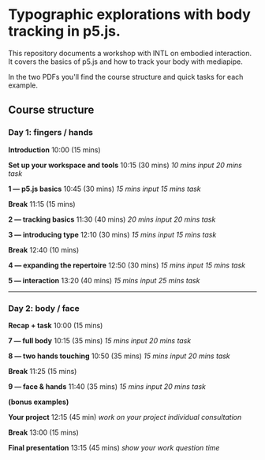 # Typographic explorations with body tracking in p5.js.

This repository documents a workshop with INTL on embodied interaction. It covers the basics of p5.js and how to track your body with mediapipe.

In the two PDFs you'll find the course structure and quick tasks for each example.

## Course structure


### Day 1: fingers / hands

**Introduction**
10:00 (15 mins)

**Set up your workspace and tools**
10:15 (30 mins)
*10 mins input*
*20 mins task*

**1 — p5.js basics**
10:45 (30 mins)
*15 mins input*
*15 mins task*

**Break**
11:15 (15 mins)

**2 — tracking basics**
11:30 (40 mins)
*20 mins input*
*20 mins task*

**3 — introducing type**
12:10 (30 mins)
*15 mins input*
*15 mins task*

**Break**
12:40 (10 mins)

**4 — expanding the repertoire**
12:50 (30 mins)
*15 mins input*
*15 mins task*

**5 — interaction**
13:20 (40 mins)
*15 mins input*
*25 mins task*

---

### Day 2: body / face

**Recap + task**
10:00 (15 mins)

**7 — full body**
10:15 (35 mins)
*15 mins input*
*20 mins task*

**8 — two hands touching**
10:50 (35 mins)
*15 mins input*
*20 mins task*

**Break**
11:25 (15 mins)

**9 — face & hands**
11:40 (35 mins)
*15 mins input*
*20 mins task*

**(bonus examples)**

**Your project**
12:15 (45 min)
*work on your project*
*individual consultation*

**Break**
13:00 (15 mins)

**Final presentation**
13:15 (45 mins)
*show your work*
*question time*
